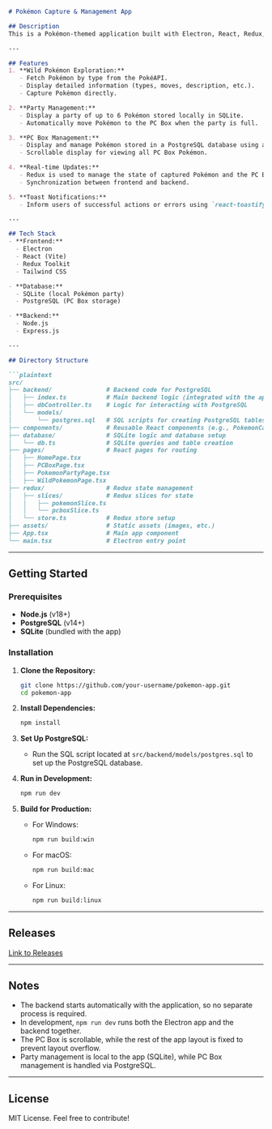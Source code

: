 ```markdown
# Pokémon Capture & Management App

## Description
This is a Pokémon-themed application built with Electron, React, Redux, and SQLite, featuring a backend powered by Node.js and PostgreSQL. The app allows users to explore wild Pokémon, capture them, manage a party of up to 6 Pokémon, and store the extras in a PC Box. The PC Box Pokémon are stored and managed using a PostgreSQL backend, which runs automatically with the application.

---

## Features
1. **Wild Pokémon Exploration:**
   - Fetch Pokémon by type from the PokéAPI.
   - Display detailed information (types, moves, description, etc.).
   - Capture Pokémon directly.

2. **Party Management:**
   - Display a party of up to 6 Pokémon stored locally in SQLite.
   - Automatically move Pokémon to the PC Box when the party is full.

3. **PC Box Management:**
   - Display and manage Pokémon stored in a PostgreSQL database using an integrated backend.
   - Scrollable display for viewing all PC Box Pokémon.

4. **Real-time Updates:**
   - Redux is used to manage the state of captured Pokémon and the PC Box Pokémon count.
   - Synchronization between frontend and backend.

5. **Toast Notifications:**
   - Inform users of successful actions or errors using `react-toastify`.

---

## Tech Stack
- **Frontend:**
  - Electron
  - React (Vite)
  - Redux Toolkit
  - Tailwind CSS

- **Database:**
  - SQLite (local Pokémon party)
  - PostgreSQL (PC Box storage)

- **Backend:**
  - Node.js
  - Express.js

---

## Directory Structure

```plaintext
src/
├── backend/               # Backend code for PostgreSQL
│   ├── index.ts           # Main backend logic (integrated with the app)
│   ├── dbController.ts    # Logic for interacting with PostgreSQL
│   └── models/
│       └── postgres.sql   # SQL scripts for creating PostgreSQL tables
├── components/            # Reusable React components (e.g., PokemonCard)
├── database/              # SQLite logic and database setup
│   └── db.ts              # SQLite queries and table creation
├── pages/                 # React pages for routing
│   ├── HomePage.tsx
│   ├── PCBoxPage.tsx
│   ├── PokemonPartyPage.tsx
│   ├── WildPokemonPage.tsx
├── redux/                 # Redux state management
│   ├── slices/            # Redux slices for state
│   │   ├── pokemonSlice.ts
│   │   └── pcboxSlice.ts
│   └── store.ts           # Redux store setup
├── assets/                # Static assets (images, etc.)
├── App.tsx                # Main app component
└── main.tsx               # Electron entry point
```

---

## Getting Started

### Prerequisites
- **Node.js** (v18+)
- **PostgreSQL** (v14+)
- **SQLite** (bundled with the app)

### Installation

1. **Clone the Repository:**
   ```bash
   git clone https://github.com/your-username/pokemon-app.git
   cd pokemon-app
   ```

2. **Install Dependencies:**
   ```bash
   npm install
   ```

3. **Set Up PostgreSQL:**
   - Run the SQL script located at `src/backend/models/postgres.sql` to set up the PostgreSQL database.

4. **Run in Development:**
   ```bash
   npm run dev
   ```

5. **Build for Production:**
   - For Windows:
     ```bash
     npm run build:win
     ```
   - For macOS:
     ```bash
     npm run build:mac
     ```
   - For Linux:
     ```bash
     npm run build:linux
     ```

---

## Releases
[Link to Releases](#)

---

## Notes
- The backend starts automatically with the application, so no separate process is required.
- In development, `npm run dev` runs both the Electron app and the backend together.
- The PC Box is scrollable, while the rest of the app layout is fixed to prevent layout overflow.
- Party management is local to the app (SQLite), while PC Box management is handled via PostgreSQL.

---

## License
MIT License. Feel free to contribute!
```
